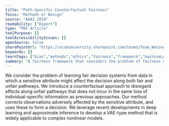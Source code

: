 ```yaml
---
title: "Path-Specific Counterfactual Fairness"
focus: "Methods or Design"
source: "AAAI 2019"
readability: ["Expert"]
type: "PDF Article"
toolPurpose: []
toolAccessibilityIssues: []
openSource: false
sharePointUrl: "https://ocaduniversity.sharepoint.com/teams/Team_WeCount/Shared%20Documents/Resources%20and%20Tools/Literature%20(curated)/Path-Specific%20Counterfactual%20Fairness.pdf"
keywords: []
learnTags: ["bias","methods","ethics","fairness","framework","machineLearning","solution"]
summary: "A fairness framework that considers the problem of fairness modelling that is path specific and broken into fair and unfair pathways. "
---
```

We consider the problem of learning fair decision systems from data in which a sensitive attribute might affect the decision along both fair and unfair pathways. We introduce a counterfactual approach to disregard effects along unfair pathways that does not incur in the same loss of individual-specific information as previous approaches. Our method corrects observations adversely affected by the sensitive attribute, and uses these to form a decision. We leverage recent developments in deep learning and approximate inference to develop a VAE-type method that is widely applicable to complex nonlinear models.
